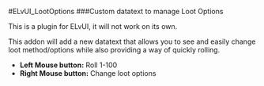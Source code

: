 #ELvUI_LootOptions
###Custom datatext to manage Loot Options

This is a plugin for ELvUI, it will not work on its own.

This addon will add a new datatext that allows you to see and easily change loot method/options while also providing a way of quickly rolling.

- __Left Mouse button:__ Roll 1-100
- __Right Mouse button:__ Change loot options
